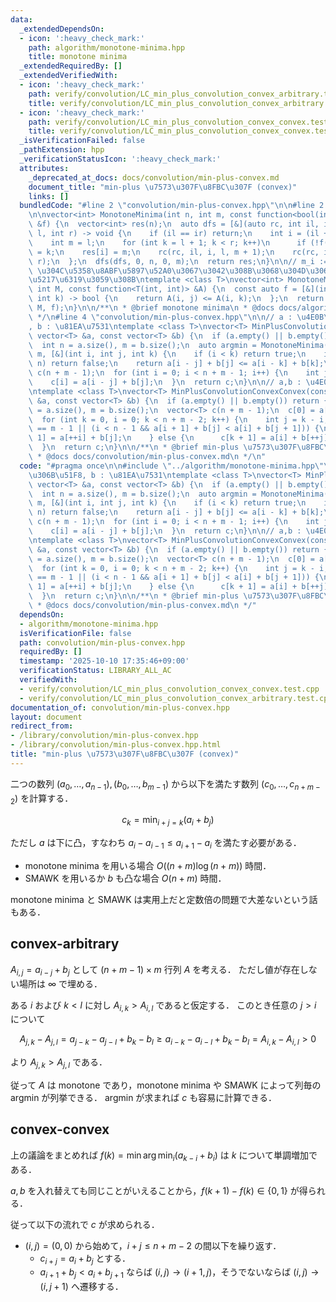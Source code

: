 ```yaml
---
data:
  _extendedDependsOn:
  - icon: ':heavy_check_mark:'
    path: algorithm/monotone-minima.hpp
    title: monotone minima
  _extendedRequiredBy: []
  _extendedVerifiedWith:
  - icon: ':heavy_check_mark:'
    path: verify/convolution/LC_min_plus_convolution_convex_arbitrary.test.cpp
    title: verify/convolution/LC_min_plus_convolution_convex_arbitrary.test.cpp
  - icon: ':heavy_check_mark:'
    path: verify/convolution/LC_min_plus_convolution_convex_convex.test.cpp
    title: verify/convolution/LC_min_plus_convolution_convex_convex.test.cpp
  _isVerificationFailed: false
  _pathExtension: hpp
  _verificationStatusIcon: ':heavy_check_mark:'
  attributes:
    _deprecated_at_docs: docs/convolution/min-plus-convex.md
    document_title: "min-plus \u7573\u307F\u8FBC\u307F (convex)"
    links: []
  bundledCode: "#line 2 \"convolution/min-plus-convex.hpp\"\n\n#line 2 \"algorithm/monotone-minima.hpp\"\
    \n\nvector<int> MonotoneMinima(int n, int m, const function<bool(int, int, int)>\
    \ &f) {\n  vector<int> res(n);\n  auto dfs = [&](auto rc, int il, int ir, int\
    \ l, int r) -> void {\n    if (il == ir) return;\n    int i = (il + ir) / 2;\n\
    \    int m = l;\n    for (int k = l + 1; k < r; k++)\n      if (!f(i, m, k)) m\
    \ = k;\n    res[i] = m;\n    rc(rc, il, i, l, m + 1);\n    rc(rc, i + 1, ir, m,\
    \ r);\n  };\n  dfs(dfs, 0, n, 0, m);\n  return res;\n}\n\n// m_i := argmin_j (A_{i,j})\
    \ \u304C\u5358\u8ABF\u5897\u52A0\u3067\u3042\u308B\u3068\u304D\u306B m_i \u3092\
    \u5217\u6319\u3059\u308B\ntemplate <class T>\nvector<int> MonotoneMinima(int N,\
    \ int M, const function<T(int, int)> &A) {\n  const auto f = [&](int i, int j,\
    \ int k) -> bool {\n    return A(i, j) <= A(i, k);\n  };\n  return MonotoneMinima(N,\
    \ M, f);\n}\n\n/**\n * @brief monotone minima\n * @docs docs/algorithm/monotone-minima.md\n\
    \ */\n#line 4 \"convolution/min-plus-convex.hpp\"\n\n// a : \u4E0B\u306B\u51F8\
    , b : \u81EA\u7531\ntemplate <class T>\nvector<T> MinPlusConvolutionConvexArbitrary(const\
    \ vector<T> &a, const vector<T> &b) {\n  if (a.empty() || b.empty()) return {};\n\
    \  int n = a.size(), m = b.size();\n  auto argmin = MonotoneMinima(n + m - 1,\
    \ m, [&](int i, int j, int k) {\n    if (i < k) return true;\n    if (i - j >=\
    \ n) return false;\n    return a[i - j] + b[j] <= a[i - k] + b[k];\n  });\n  vector<T>\
    \ c(n + m - 1);\n  for (int i = 0; i < n + m - 1; i++) {\n    int j = argmin[i];\n\
    \    c[i] = a[i - j] + b[j];\n  }\n  return c;\n}\n\n// a,b : \u4E0B\u306B\u51F8\
    \ntemplate <class T>\nvector<T> MinPlusConvolutionConvexConvex(const vector<T>\
    \ &a, const vector<T> &b) {\n  if (a.empty() || b.empty()) return {};\n  int n\
    \ = a.size(), m = b.size();\n  vector<T> c(n + m - 1);\n  c[0] = a[0] + b[0];\n\
    \  for (int k = 0, i = 0; k < n + m - 2; k++) {\n    int j = k - i;\n    if (j\
    \ == m - 1 || (i < n - 1 && a[i + 1] + b[j] < a[i] + b[j + 1])) {\n      c[k +\
    \ 1] = a[++i] + b[j];\n    } else {\n      c[k + 1] = a[i] + b[++j];\n    }\n\
    \  }\n  return c;\n}\n\n/**\n * @brief min-plus \u7573\u307F\u8FBC\u307F (convex)\n\
    \ * @docs docs/convolution/min-plus-convex.md\n */\n"
  code: "#pragma once\n\n#include \"../algorithm/monotone-minima.hpp\"\n\n// a : \u4E0B\
    \u306B\u51F8, b : \u81EA\u7531\ntemplate <class T>\nvector<T> MinPlusConvolutionConvexArbitrary(const\
    \ vector<T> &a, const vector<T> &b) {\n  if (a.empty() || b.empty()) return {};\n\
    \  int n = a.size(), m = b.size();\n  auto argmin = MonotoneMinima(n + m - 1,\
    \ m, [&](int i, int j, int k) {\n    if (i < k) return true;\n    if (i - j >=\
    \ n) return false;\n    return a[i - j] + b[j] <= a[i - k] + b[k];\n  });\n  vector<T>\
    \ c(n + m - 1);\n  for (int i = 0; i < n + m - 1; i++) {\n    int j = argmin[i];\n\
    \    c[i] = a[i - j] + b[j];\n  }\n  return c;\n}\n\n// a,b : \u4E0B\u306B\u51F8\
    \ntemplate <class T>\nvector<T> MinPlusConvolutionConvexConvex(const vector<T>\
    \ &a, const vector<T> &b) {\n  if (a.empty() || b.empty()) return {};\n  int n\
    \ = a.size(), m = b.size();\n  vector<T> c(n + m - 1);\n  c[0] = a[0] + b[0];\n\
    \  for (int k = 0, i = 0; k < n + m - 2; k++) {\n    int j = k - i;\n    if (j\
    \ == m - 1 || (i < n - 1 && a[i + 1] + b[j] < a[i] + b[j + 1])) {\n      c[k +\
    \ 1] = a[++i] + b[j];\n    } else {\n      c[k + 1] = a[i] + b[++j];\n    }\n\
    \  }\n  return c;\n}\n\n/**\n * @brief min-plus \u7573\u307F\u8FBC\u307F (convex)\n\
    \ * @docs docs/convolution/min-plus-convex.md\n */"
  dependsOn:
  - algorithm/monotone-minima.hpp
  isVerificationFile: false
  path: convolution/min-plus-convex.hpp
  requiredBy: []
  timestamp: '2025-10-10 17:35:46+09:00'
  verificationStatus: LIBRARY_ALL_AC
  verifiedWith:
  - verify/convolution/LC_min_plus_convolution_convex_convex.test.cpp
  - verify/convolution/LC_min_plus_convolution_convex_arbitrary.test.cpp
documentation_of: convolution/min-plus-convex.hpp
layout: document
redirect_from:
- /library/convolution/min-plus-convex.hpp
- /library/convolution/min-plus-convex.hpp.html
title: "min-plus \u7573\u307F\u8FBC\u307F (convex)"
---
```

二つの数列 $(a_0,\dots,a_{n-1}),(b_0,\dots,b_{m-1})$ から以下を満たす数列 $(c_0,\dots,c_{n+m-2})$ を計算する．

$$c_k=\min_{i+j=k}(a_i+b_j)$$

ただし $a$ は下に凸，すなわち $a_i-a_{i-1}\leq a_{i+1}-a_i$ を満たす必要がある．

- monotone minima を用いる場合 $O((n+m)\log(n+m))$ 時間．
- SMAWK を用いるか $b$ も凸な場合 $O(n+m)$ 時間．

monotone minima と SMAWK は実用上だと定数倍の問題で大差ないという話もある．

## convex-arbitrary

$A_{i,j}=a_{i-j}+b_j$ として $(n+m-1)\times m$ 行列 $A$ を考える．
ただし値が存在しない場所は $\infty$ で埋める．

ある $i$ および $k\lt l$ に対し $A_{i,k}\gt A_{i,l}$ であると仮定する．
このとき任意の $j\gt i$ について

$$A_{j,k}-A_{j,l}=a_{j-k}-a_{j-l}+b_k-b_l\geq a_{i-k}-a_{i-l}+b_k-b_l=A_{i,k}-A_{i,l}\gt 0$$

より $A_{j,k}\gt A_{j,l}$ である．

従って $A$ は monotone であり，monotone minima や SMAWK によって列毎の argmin が列挙できる．
argmin が求まれば $c$ も容易に計算できる．

## convex-convex

上の議論をまとめれば $f(k)=\min\operatorname{arg\,min}_{i}(a_{k-i}+b_i)$ は $k$ について単調増加である．

$a,b$ を入れ替えても同じことがいえることから，$f(k+1)-f(k)\in\{0,1\}$ が得られる．

従って以下の流れで $c$ が求められる．

- $(i,j)=(0,0)$ から始めて，$i+j\leq n+m-2$ の間以下を繰り返す．
  - $c_{i+j}=a_i+b_j$ とする．
  - $a_{i+1}+b_{j} \lt a_{i}+b_{j+1}$ ならば $(i,j)\to(i+1,j)$，そうでないならば $(i,j)\to(i,j+1)$ へ遷移する．
